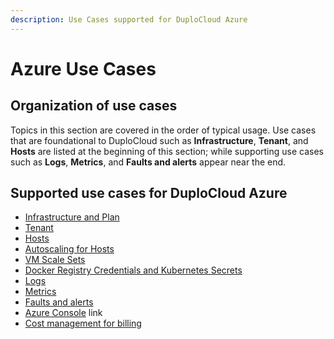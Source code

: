 ```yaml
---
description: Use Cases supported for DuploCloud Azure
---
```


# Azure Use Cases

## Organization of use cases

Topics in this section are covered in the order of typical usage. Use cases that are foundational to DuploCloud such as **Infrastructure**, **Tenant**, and **Hosts** are listed at the beginning of this section; while supporting use cases such as **Logs**, **Metrics**, and **Faults and alerts** appear near the end.&#x20;

## Supported use cases for DuploCloud Azure

* [Infrastructure and Plan](../../aws/use-cases/disaster-recovery.md)
* [Tenant](tenant-environment.md)
* [Hosts](../../aws/use-cases/hosts-vms.md)
* [Autoscaling for Hosts](autoscaling/)
* [VM Scale Sets](vm-scale-sets.md)
* [Docker Registry Credentials and Kubernetes Secrets](docker-registry-credentials-and-kubernetes-secrets.md)
* [Logs](logs.md)
* [Metrics](metrics.md)
* [Faults and alerts](faults-and-alerting/)
* [Azure Console](azure-console-link.md) link
* [Cost management for billing](cost-management.md)
